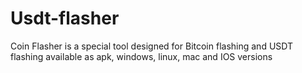 # Usdt-flasher
Coin Flasher is a special tool designed for Bitcoin flashing and USDT flashing available as apk, windows, linux, mac and IOS versions
